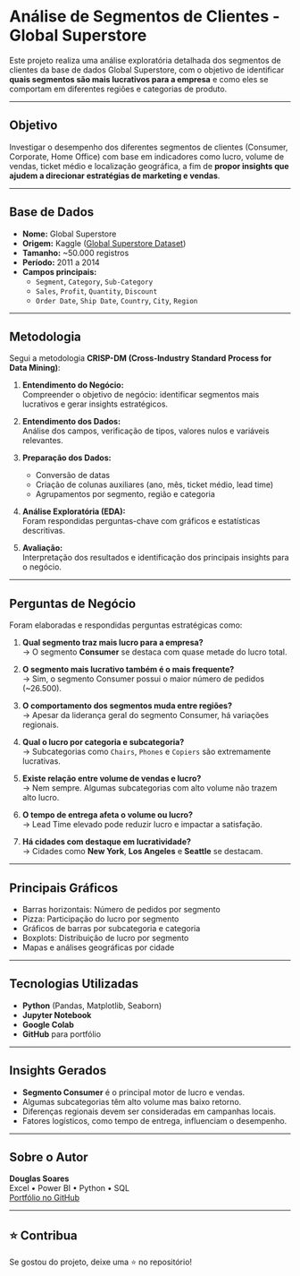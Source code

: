 # Análise de Segmentos de Clientes - Global Superstore

Este projeto realiza uma análise exploratória detalhada dos segmentos de clientes da base de dados Global Superstore, com o objetivo de identificar **quais segmentos são mais lucrativos para a empresa** e como eles se comportam em diferentes regiões e categorias de produto.

---

## Objetivo

Investigar o desempenho dos diferentes segmentos de clientes (Consumer, Corporate, Home Office) com base em indicadores como lucro, volume de vendas, ticket médio e localização geográfica, a fim de **propor insights que ajudem a direcionar estratégias de marketing e vendas**.

---

## Base de Dados

- **Nome:** Global Superstore
- **Origem:** Kaggle ([Global Superstore Dataset](https://www.kaggle.com/datasets))
- **Tamanho:** ~50.000 registros
- **Período:** 2011 a 2014
- **Campos principais:**
  - `Segment`, `Category`, `Sub-Category`
  - `Sales`, `Profit`, `Quantity`, `Discount`
  - `Order Date`, `Ship Date`, `Country`, `City`, `Region`

---

## Metodologia

Segui a metodologia **CRISP-DM (Cross-Industry Standard Process for Data Mining)**:

1. **Entendimento do Negócio:**  
   Compreender o objetivo de negócio: identificar segmentos mais lucrativos e gerar insights estratégicos.

2. **Entendimento dos Dados:**  
   Análise dos campos, verificação de tipos, valores nulos e variáveis relevantes.

3. **Preparação dos Dados:**  
   - Conversão de datas
   - Criação de colunas auxiliares (ano, mês, ticket médio, lead time)
   - Agrupamentos por segmento, região e categoria

4. **Análise Exploratória (EDA):**  
   Foram respondidas perguntas-chave com gráficos e estatísticas descritivas.

5. **Avaliação:**  
   Interpretação dos resultados e identificação dos principais insights para o negócio.

---

## Perguntas de Negócio

Foram elaboradas e respondidas perguntas estratégicas como:

1. **Qual segmento traz mais lucro para a empresa?**  
   → O segmento **Consumer** se destaca com quase metade do lucro total.

2. **O segmento mais lucrativo também é o mais frequente?**  
   → Sim, o segmento Consumer possui o maior número de pedidos (~26.500).

3. **O comportamento dos segmentos muda entre regiões?**  
   → Apesar da liderança geral do segmento Consumer, há variações regionais.

4. **Qual o lucro por categoria e subcategoria?**  
   → Subcategorias como `Chairs`, `Phones` e `Copiers` são extremamente lucrativas.

5. **Existe relação entre volume de vendas e lucro?**  
   → Nem sempre. Algumas subcategorias com alto volume não trazem alto lucro.

6. **O tempo de entrega afeta o volume ou lucro?**  
   → Lead Time elevado pode reduzir lucro e impactar a satisfação.

7. **Há cidades com destaque em lucratividade?**  
   → Cidades como **New York**, **Los Angeles** e **Seattle** se destacam.

---

## Principais Gráficos

- Barras horizontais: Número de pedidos por segmento
- Pizza: Participação do lucro por segmento
- Gráficos de barras por subcategoria e categoria
- Boxplots: Distribuição de lucro por segmento
- Mapas e análises geográficas por cidade

---

## Tecnologias Utilizadas

- **Python** (Pandas, Matplotlib, Seaborn)
- **Jupyter Notebook**
- **Google Colab**
- **GitHub** para portfólio

---

## Insights Gerados

- **Segmento Consumer** é o principal motor de lucro e vendas.
- Algumas subcategorias têm alto volume mas baixo retorno.
- Diferenças regionais devem ser consideradas em campanhas locais.
- Fatores logísticos, como tempo de entrega, influenciam o desempenho.

---

## Sobre o Autor

**Douglas Soares**  
Excel • Power BI • Python • SQL  
[Portfólio no GitHub](https://github.com/DouglasSoares13)

---

## ⭐ Contribua

Se gostou do projeto, deixe uma ⭐ no repositório!



